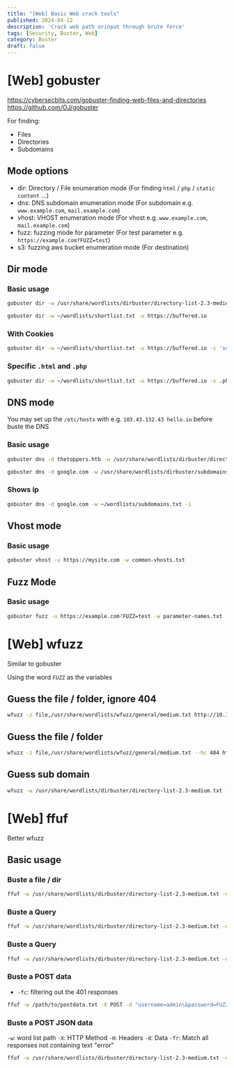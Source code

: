 ```yaml
---
title: "[Web] Basic Web crack tools"
published: 2024-04-12
description: 'Crack web path orinput through brute force'
tags: [Security, Buster, Web]
category: Buster
draft: false
---
```


# [Web] gobuster
https://cybersecbits.com/gobuster-finding-web-files-and-directories  
https://github.com/OJ/gobuster  

For finding:   
- Files  
- Directories  
- Subdomains 

## Mode options
- dir: Directory / File enumeration mode (For finding `html` / `php` / `static content` ...)
- dns: DNS subdomain enumeration mode (For subdomain e.g. `www.example.com`, `mail.example.com`)
- vhost: VHOST enumeration mode (For vhost e.g. `www.example.com`, `mail.example.com`)
- fuzz: fuzzing mode for parameter (For test parameter e.g. `https://example.com?FUZZ=test`)
- s3: fuzzing aws bucket enumeration mode (For destination)

## Dir mode
### Basic usage
```bash
gobuster dir -w /usr/share/wordlists/dirbuster/directory-list-2.3-medium.txt -u 10.10.103.116 

gobuster dir -w ~/wordlists/shortlist.txt -u https://buffered.io
```

### With Cookies
```bash
gobuster dir -w ~/wordlists/shortlist.txt -u https://buffered.io -c 'session=123456'
```

### Specific `.html` and `.php`
```bash
gobuster dir -w ~/wordlists/shortlist.txt -u https://buffered.io -x .php,.html
```

## DNS mode
You may set up the `/etc/hosts` with e.g. `103.43.132.43 hello.io` before buste the DNS

### Basic usage
```bash
gobuster dns -d thetoppers.htb -w /usr/share/wordlists/dirbuster/directory-list-2.3-medium.txt

gobuster dns -d google.com -w /usr/share/wordlists/dirbuster/subdomains.txt
```

### Shows ip
```bash
gobuster dns -d google.com -w ~/wordlists/subdomains.txt -i
```

## Vhost mode
### Basic usage
```bash
gobuster vhost -u https://mysite.com -w common-vhosts.txt
```

## Fuzz Mode
### Basic usage
```bash
gobuster fuzz -u https://example.com?FUZZ=test -w parameter-names.txt
```

# [Web] wfuzz 
Similar to gobuster

Using the word `FUZZ` as the variables

## Guess the file / folder, ignore 404
```bash
wfuzz -z file,/usr/share/wordlists/wfuzz/general/medium.txt http://10.129.158.135/FUZZ
```

## Guess the file / folder
```bash
wfuzz -z file,/usr/share/wordlists/wfuzz/general/medium.txt --hc 404 http://10.129.158.135/FUZZ
```

## Guess sub domain
```bash
wfuzz -w /usr/share/wordlists/dirbuster/directory-list-2.3-medium.txt -H "Host: FUZZ.thetoppers.htb" --sc 302 http://thetoppers.htb/
```

# [Web] ffuf 
Better wfuzz

## Basic usage
### Buste a file / dir
```bash
ffuf -w /usr/share/wordlists/dirbuster/directory-list-2.3-medium.txt -u https://target/FUZZ
```

### Buste a Query
```bash
ffuf -w /usr/share/wordlists/dirbuster/directory-list-2.3-medium.txt -u https://target/script.php?FUZZ=test_value
```

### Buste a Query
```bash
ffuf -w /usr/share/wordlists/dirbuster/directory-list-2.3-medium.txt -u https://target/script.php?FUZZ=test_value
```

### Buste a POST data
- `-fc`: filtering out the 401 responses

```bash
ffuf -w /path/to/postdata.txt -X POST -d "username=admin\&password=FUZZ" -u https://target/login.php -fc 401
```

### Buste a POST JSON data
`-w`: word list path
`-X`: HTTP Method
`-H`: Headers
`-d`: Data
`-fr`: Match all responses not containing text "error"
```bash
ffuf -w /usr/share/wordlists/dirbuster/directory-list-2.3-medium.txt -u https://example.org/ -X POST -H "Content-Type: application/json" -d '{"name": "FUZZ", "anotherkey": "anothervalue"}' -fr "error"
```
